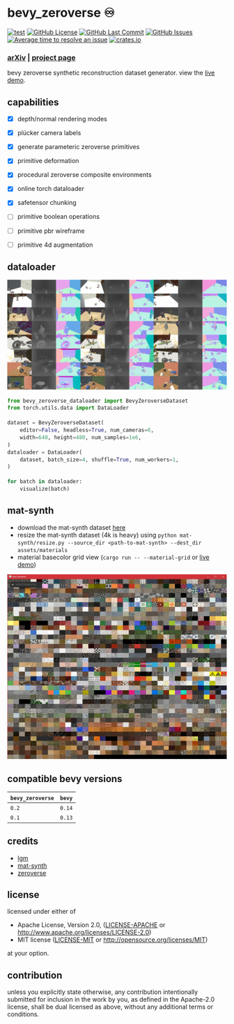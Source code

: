 # bevy_zeroverse ♾️

[![test](https://github.com/mosure/bevy_zeroverse/workflows/test/badge.svg)](https://github.com/Mosure/bevy_zeroverse/actions?query=workflow%3Atest)
[![GitHub License](https://img.shields.io/github/license/mosure/bevy_zeroverse)](https://raw.githubusercontent.com/mosure/bevy_zeroverse/main/LICENSE)
[![GitHub Last Commit](https://img.shields.io/github/last-commit/mosure/bevy_zeroverse)](https://github.com/mosure/bevy_zeroverse)
[![GitHub Issues](https://img.shields.io/github/issues/mosure/bevy_zeroverse)](https://github.com/mosure/bevy_zeroverse/issues)
[![Average time to resolve an issue](https://isitmaintained.com/badge/resolution/mosure/bevy_zeroverse.svg)](http://isitmaintained.com/project/mosure/bevy_zeroverse)
[![crates.io](https://img.shields.io/crates/v/bevy_zeroverse.svg)](https://crates.io/crates/bevy_zeroverse)

### [arXiv](https://arxiv.org/abs/) | [project page](https://mosure.github.io/bevy_zeroverse/project/index.html)</a>

bevy zeroverse synthetic reconstruction dataset generator. view the [live demo](https://mosure.github.io/bevy_zeroverse?yaw_speed=0.7&cameras_x=2&cameras_y=2&regenerate_ms=8000&plucker_visualization=true).


## capabilities

- [X] depth/normal rendering modes
- [X] plücker camera labels
- [X] generate parameteric zeroverse primitives
- [X] primitive deformation
- [x] procedural zeroverse composite environments
- [x] online torch dataloader
- [x] safetensor chunking
- [ ] primitive boolean operations
- [ ] primitive pbr wireframe
- [ ] primitive 4d augmentation


## dataloader

![Alt text](docs/bevy_zeroverse_dataloader_grid.webp)

```python
from bevy_zeroverse_dataloader import BevyZeroverseDataset
from torch.utils.data import DataLoader

dataset = BevyZeroverseDataset(
    editor=False, headless=True, num_cameras=6,
    width=640, height=480, num_samples=1e6,
)
dataloader = DataLoader(
    dataset, batch_size=4, shuffle=True, num_workers=1,
)

for batch in dataloader:
    visualize(batch)
```


## mat-synth

- download the mat-synth dataset [here](https://huggingface.co/datasets/gvecchio/MatSynth/blob/main/scripts/download_dataset.py)
- resize the mat-synth dataset (4k is heavy) using `python mat-synth/resize.py --source_dir <path-to-mat-synth> --dest_dir assets/materials`
- material basecolor grid view (`cargo run -- --material-grid` or [live demo](https://mosure.github.io/bevy_zeroverse?material_grid=true))

![Alt text](docs/bevy_zeroverse_material_grid.webp)


## compatible bevy versions

| `bevy_zeroverse` | `bevy` |
| :--                       | :--    |
| `0.2`                     | `0.14` |
| `0.1`                     | `0.13` |


## credits

- [lgm](https://github.com/3DTopia/LGM)
- [mat-synth](https://huggingface.co/datasets/gvecchio/MatSynth)
- [zeroverse](https://github.com/desaixie/zeroverse)


## license

licensed under either of

 * Apache License, Version 2.0, ([LICENSE-APACHE](LICENSE-APACHE) or http://www.apache.org/licenses/LICENSE-2.0)
 * MIT license ([LICENSE-MIT](LICENSE-MIT) or http://opensource.org/licenses/MIT)

at your option.

## contribution

unless you explicitly state otherwise, any contribution intentionally submitted
for inclusion in the work by you, as defined in the Apache-2.0 license, shall be dual licensed as above, without any
additional terms or conditions.
